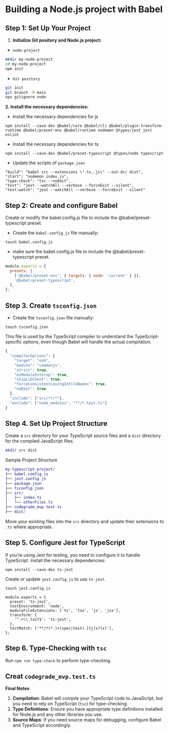 # Building a Node.js project with Babel

## Step 1: Set Up Your Project

1. **Initialize Git pository and Node.js project:**

- `node-project`
```sh
mkdir my-node-project
cd my-node-project
npm init
```

- `Git pository`
```sh
git init
git branch -M main
npx gitignore node
```

**2. Install the necessary dependencies:**

- Install the necessary dependencies for js


```
npm install --save-dev @babel/core @babel/cli @babel/plugin-transform-runtime @babel/preset-env @babel/runtime nodemon @types/jest jest eslint
```

- Install the necessary dependencies for ts

```
npm install --save-dev @babel/preset-typescript @types/node typescript
```

-   Update the scripts of `package.json`

```
"build": "babel src --extensions \".ts,.js\" --out-dir dist",
"start": "nodemon index.js",
"type-check": "tsc --noEmit",
"test": "jest --watchAll --verbose --forceExit --silent",
"test:watch": "jest --watchAll --verbose --forceExit --silent"
```    

## Step 2: Create and configure Babel

Create or modify the babel.config.js file to include the @babel/preset-typescript preset.

- Create the `babel.config.js` file manually:

```
touch babel.config.js
```

- make sure the babel.config.js file to include the @babel/preset-typescript preset.

```js
module.exports = {
  presets: [
    ['@babel/preset-env', { targets: { node: 'current' } }],
    '@babel/preset-typescript',
  ],
};
```

## Step 3. Create `tsconfig.json`

- Create the `tsconfig.json` file manually:

```
touch tsconfig.json
```

This file is used by the TypeScript compiler to understand the TypeScript-specific options, even though Babel will handle the actual compilation.

```ts
{
  "compilerOptions": {
    "target": "es6",
    "module": "commonjs",
    "strict": true,
    "esModuleInterop": true,
    "skipLibCheck": true,
    "forceConsistentCasingInFileNames": true,
    "noEmit": true
  },
  "include": ["src/**/*"],
  "exclude": ["node_modules", "**/*.test.ts"]
}
```

## Step 4. Set Up Project Structure

Create a `src` directory for your TypeScript source files and a `dist` directory for the compiled JavaScript files.

```sh
mkdir src dist
```
Sample Project Structure

```lua
my-typescript-project/
├── babel.config.js
├── jest.config.js
├── package.json
├── tsconfig.json
├── src/
│   ├── index.ts
│   └── otherFiles.ts
├── codegrade_mvp.test.ts
├── dist/
```

Move your existing files into the `src` directory and update their extensions to `.ts` where appropriate.


## Step 5. Configure Jest for TypeScript

If you’re using Jest for testing, you need to configure it to handle TypeScript. Install the necessary dependencies:

```
npm install --save-dev ts-jest
```

Create or update `jest.config.js` to use `ts-jest`.

```
touch jest.config.js
```

```
module.exports = {
  preset: 'ts-jest',
  testEnvironment: 'node',
  moduleFileExtensions: ['ts', 'tsx', 'js', 'jsx'],
  transform: {
    '^.+\\.tsx?$': 'ts-jest',
  },
  testMatch: ['**/?(*.)+(spec|test).[tj]s?(x)'],
};
```

## Step 6. Type-Checking with `tsc`

Run `npm run type-check` to perform type-checking.

## Creat `codegrade_mvp.test.ts`





**Final Notes**
1.  **Compilation**: Babel will compile your TypeScript code to JavaScript, but you need to rely on TypeScript (`tsc`) for type-checking.
2.  **Type Definitions**: Ensure you have appropriate type definitions installed for Node.js and any other libraries you use.
3.  **Source Maps**: If you need source maps for debugging, configure Babel and TypeScript accordingly.
